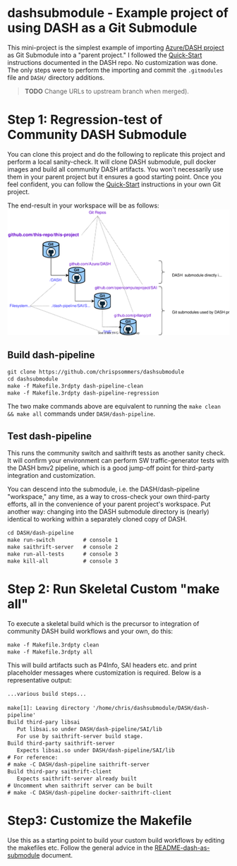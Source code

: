 # dashsubmodule - Example project of using DASH as a Git Submodule

This mini-project is the simplest example of importing [Azure/DASH project](https://github.com/Azure/DASH) as  Git Submodule into a "parent project." I followed the [Quick-Start](https://github.com/chrispsommers/DASH/blob/doc-dash-as-submodule/dash-pipeline/README-dash-as-submodule.md#quick-start) instructions documented in the DASH repo. No customization was done. The only steps were to perform the importing and commit the `.gitmodules` file and `DASH/` directory additions.
>**TODO** Change URLs to upstream branch when merged).

# Step 1: Regression-test of Community DASH Submodule
You can clone this project and do the following to replicate this project and perform a local sanity-check. It will clone DASH submodule, pull docker images and build all community DASH artifacts. You won't necessarily use them in your parent project but it ensures a good starting point. Once you feel confident, you can follow the [Quick-Start](https://github.com/chrispsommers/DASH/blob/doc-dash-as-submodule/dash-pipeline/README-dash-as-submodule.md#quick-start) instructions in your own Git project.

The end-result in your workspace will be as follows:
![submodule-hierarchy](submodule-hierarchy.svg)
## Build dash-pipeline
```
git clone https://github.com/chrispsommers/dashsubmodule
cd dashsubmodule
make -f Makefile.3rdpty dash-pipeline-clean
make -f Makefile.3rdpty dash-pipeline-regression
```

The two make commands above are equivalent to running the `make clean && make all` commands under `DASH/dash-pipeline`.

## Test dash-pipeline
This runs the community switch and saithrift tests as another sanity check. It will confirm your environment can perform SW traffic-generator tests with the DASH bmv2 pipeline, which is a good jump-off point for third-party integration and customization.

You can descend into the submodule, i.e. the DASH/dash-pipeline "workspace," any time, as a way to cross-check your own third-party efforts, all in the convenience of your parent project's workspace. Put another way: changing into the DASH submodule directory is (nearly) identical to working within a separately cloned copy of DASH.
```
cd DASH/dash-pipeline
make run-switch         # console 1
make saithrift-server   # console 2
make run-all-tests      # console 3
make kill-all           # console 3 
```
# Step 2: Run Skeletal Custom "make all"
To execute a skeletal build which is the precursor to  integration of community DASH build workflows and your own, do this:
```
make -f Makefile.3rdpty clean
make -f Makefile.3rdpty all
```

This will build artifacts such as P4Info, SAI headers etc. and print placeholder messages where customization is required. Below is a representative output:
```
...various build steps...

make[1]: Leaving directory '/home/chris/dashsubmodule/DASH/dash-pipeline'
Build third-pary libsai
   Put libsai.so under DASH/dash-pipeline/SAI/lib
   For use by saithrift-server build stage.
Build third-party saithrift-server
   Expects libsai.so under DASH/dash-pipeline/SAI/lib
# For reference:
# make -C DASH/dash-pipeline saithrift-server
Build third-pary saithrift-client
   Expects saithrift-server already built
# Uncomment when saithrift server can be built
# make -C DASH/dash-pipeline docker-saithrift-client
```
# Step3: Customize the Makefile
Use this as a starting point to build your custom build workflows by editing the makefiles etc. Follow the general advice in the [README-dash-as-submodule](https://github.com/chrispsommers/DASH/blob/doc-dash-as-submodule/dash-pipeline/README-dash-as-submodule.md) document.